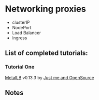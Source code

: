 # Networking proxies
- clusterIP
- NodePort
- Load Balancer
- Ingress

## List of completed tutorials:

### Tutorial One
[MetalLB](https://github.com/drdre-08/tutorials/tree/feature/networkproxies/metalLB) v0.13.3 by [Just me and OpenSource](https://github.com/justmeandopensource/kubernetes)

## Notes


